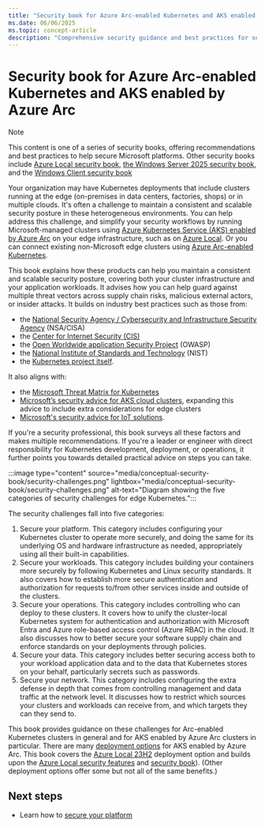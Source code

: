 ```yaml
---
title: "Security book for Azure Arc-enabled Kubernetes and AKS enabled by Azure Arc"
ms.date: 06/06/2025
ms.topic: concept-article
description: "Comprehensive security guidance and best practices for securing Azure Arc-enabled Kubernetes and AKS enabled by Azure Arc clusters, covering platform, workloads, operations, data, and network."
---
```


# Security book for Azure Arc-enabled Kubernetes and AKS enabled by Azure Arc

> [!NOTE]
> This content is one of a series of security books, offering recommendations and best practices to help secure Microsoft platforms. Other security books include [Azure Local security book](https://github.com/Azure-Samples/AzureLocal/blob/main/SecurityBook/Azure%20Local%20Security%20Book_04302025.pdf), [the Windows Server 2025 security book](https://techcommunity.microsoft.com/blog/microsoft-security-blog/windows-server-2025-security-book/4283981), and the [Windows Client security book](/windows/security/book/)

Your organization may have Kubernetes deployments that include clusters running at the edge (on-premises in data centers, factories, shops) or in multiple clouds. It's often a challenge to maintain a consistent and scalable security posture in these heterogeneous environments. You can help address this challenge, and simplify your security workflows by running Microsoft-managed clusters using [Azure Kubernetes Service (AKS) enabled by Azure Arc](/azure/aks/hybrid/aks-overview) on your edge infrastructure, such as on [Azure Local](/azure/azure-local/overview). Or you can connect existing non-Microsoft edge clusters using [Azure Arc-enabled Kubernetes](/azure/azure-arc/kubernetes/).

This book explains how these products can help you maintain a consistent and scalable security posture, covering both your cluster infrastructure and your application workloads. It advises how you can help guard against multiple threat vectors across supply chain risks, malicious external actors, or insider attacks. It builds on industry best practices such as those from:
- the [National Security Agency / Cybersecurity and Infrastructure Security Agency](https://media.defense.gov/2022/Aug/29/2003066362/-1/-1/0/CTR_KUBERNETES_HARDENING_GUIDANCE_1.2_20220829.PDF) (NSA/CISA)
- the [Center for Internet Security (CIS)](https://www.cisecurity.org/benchmark/kubernetes)
- the [Open Worldwide application Security Project](https://cheatsheetseries.owasp.org/cheatsheets/Kubernetes_Security_Cheat_Sheet.html) (OWASP)
- the [National Institute of Standards and Technology](https://csrc.nist.gov/pubs/sp/800/190/final) (NIST)
- the [Kubernetes project itself](https://kubernetes.io/docs/concepts/security/).
 
It also aligns with:
- the [Microsoft Threat Matrix for Kubernetes](https://microsoft.github.io/Threat-Matrix-for-Kubernetes/)
- [Microsoft’s security advice for AKS cloud clusters](/azure/aks/concepts-security), expanding this advice to include extra considerations for edge clusters
- [Microsoft's security advice for IoT solutions](/azure/iot/iot-overview-security?tabs=edge).

If you're a security professional, this book surveys all these factors and makes multiple recommendations. If you're a leader or engineer with direct responsibility for Kubernetes development, deployment, or operations, it further points you towards detailed practical advice on steps you can take.

:::image type="content" source="media/conceptual-security-book/security-challenges.png" lightbox="media/conceptual-security-book/security-challenges.png" alt-text="Diagram showing the five categories of security challenges for edge Kubernetes.":::

The security challenges fall into five categories:
1. Secure your platform. This category includes configuring your Kubernetes cluster to operate more securely, and doing the same for its underlying OS and hardware infrastructure as needed, appropriately using all their built-in capabilities. 
1. Secure your workloads. This category includes building your containers more securely by following Kubernetes and Linux security standards. It also covers how to establish more secure authentication and authorization for requests to/from other services inside and outside of the clusters.
1. Secure your operations. This category includes controlling who can deploy to these clusters. It covers how to unify the cluster-local Kubernetes system for authentication and authorization with Microsoft Entra and Azure role-based access control (Azure RBAC) in the cloud. It also discusses how to better secure your software supply chain and enforce standards on your deployments through policies.
1. Secure your data. This category includes better securing access both to your workload application data and to the data that Kubernetes stores on your behalf, particularly secrets such as passwords.
1. Secure your network. This category includes configuring the extra defense in depth that comes from controlling management and data traffic at the network level. It discusses how to restrict which sources your clusters and workloads can receive from, and which targets they can they send to.

This book provides guidance on these challenges for Arc-enabled Kubernetes clusters in general and for AKS enabled by Azure Arc clusters in particular. There are many [deployment options](/azure/aks/aksarc/aks-overview#aks-enabled-by-azure-arc-deployment-options) for AKS enabled by Azure Arc. This book covers the [Azure Local 23H2](/azure/aks/aksarc/cluster-architecture) deployment option and builds upon the [Azure Local security features](/azure/azure-local/concepts/security-features) and [security book](https://github.com/Azure-Samples/AzureLocal/blob/main/SecurityBook/Azure%20Local%20Security%20Book_04302025.pdf)). (Other deployment options offer some but not all of the same benefits.)

## Next steps

- Learn how to [secure your platform](conceptual-secure-your-platform.md)